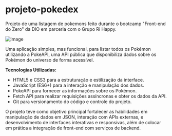 # projeto-pokedex
Projeto de uma listagem de pokemons feito durante o bootcamp "Front-end do Zero" da DIO em parceria com o Grupo Ri Happy.

![image](https://github.com/user-attachments/assets/58d1bae4-d83f-445f-83d0-0476db598685)

Uma aplicação simples, mas funcional, para listar todos os Pokémon utilizando a PokeAPI, uma API pública que disponibiliza dados sobre os Pokémon do universo de forma acessível.

**Tecnologias Utilizadas:**
- HTML5 e CSS3 para a estruturação e estilização da interface.
- JavaScript (ES6+) para a interação e manipulação dos dados.
- PokeAPI para fornecer as informações sobre os Pokémon.
- Fetch API para realizar requisições assíncronas e obter os dados da API.
- Git para versionamento do código e controle do projeto.

O projeto teve como objetivo principal fortalecer as habilidades em manipulação de dados em JSON, interação com APIs externas, e desenvolvimento de interfaces interativas e responsivas, além de colocar em prática a integração de front-end com serviços de backend.
